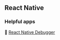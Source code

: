 ## React Native

### Helpful apps
🔗 [React Native Debugger](https://github.com/jhen0409/react-native-debugger)
